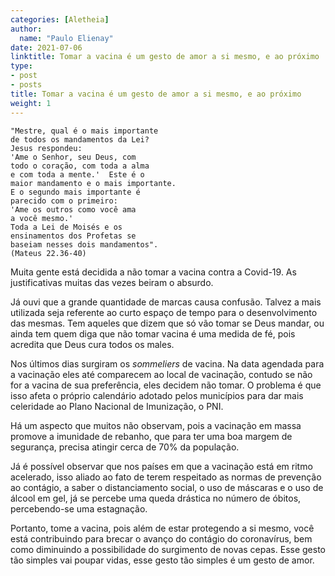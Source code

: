 ```yaml
---
categories: [Aletheia]
author:
  name: "Paulo Elienay"
date: 2021-07-06
linktitle: Tomar a vacina é um gesto de amor a si mesmo, e ao próximo
type:
- post
- posts
title: Tomar a vacina é um gesto de amor a si mesmo, e ao próximo
weight: 1
---
```

    "Mestre, qual é o mais importante  
    de todos os mandamentos da Lei?  
    Jesus respondeu:  
    'Ame o Senhor, seu Deus, com  
    todo o coração, com toda a alma  
    e com toda a mente.'  Este é o  
    maior mandamento e o mais importante.  
    E o segundo mais importante é  
    parecido com o primeiro:  
    'Ame os outros como você ama  
    a você mesmo.'  
    Toda a Lei de Moisés e os  
    ensinamentos dos Profetas se  
    baseiam nesses dois mandamentos".  
    (Mateus 22.36-40)


Muita gente está decidida a não tomar a vacina contra a Covid-19. As justificativas muitas das vezes beiram o absurdo.


Já ouvi que a grande quantidade de marcas causa confusão. Talvez a mais utilizada seja referente ao curto espaço de tempo para o desenvolvimento das mesmas. Tem aqueles que dizem que só vão tomar se Deus mandar, ou ainda tem quem diga que não tomar vacina é uma medida de fé, pois acredita que Deus cura todos os males. 


Nos últimos dias surgiram os *sommeliers* de vacina. Na data agendada para a vacinação eles até comparecem ao local de vacinação, contudo se não for a vacina de sua preferência, eles decidem não tomar. O problema é que isso afeta o próprio calendário adotado pelos municípios para dar mais celeridade ao Plano Nacional de Imunização, o PNI.


Há um aspecto que muitos não observam, pois a vacinação em massa promove a imunidade de rebanho, que para ter uma boa margem de segurança, precisa atingir cerca de 70% da população.


Já é possível observar que nos países em que a vacinação está em ritmo acelerado, isso aliado ao fato de terem respeitado as normas de prevenção ao contágio, a saber o distanciamento social, o uso de máscaras e o uso de álcool em gel, já se percebe uma queda drástica no número de óbitos, percebendo-se uma estagnação.


Portanto, tome a vacina, pois além de estar protegendo a si mesmo, você está contribuindo para brecar o avanço do contágio do coronavírus, bem como diminuindo a possibilidade do surgimento de novas cepas. Esse gesto tão simples vai poupar vidas, esse gesto tão simples é um gesto de amor.
